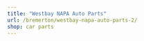 ```yaml
---
title: "Westbay NAPA Auto Parts"
url: /bremerton/westbay-napa-auto-parts-2/
shop: car parts
---
```

